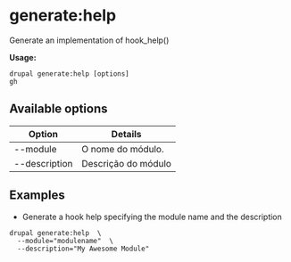 # generate:help
Generate an implementation of hook_help()

**Usage:**
```
drupal generate:help [options]
gh
```

## Available options
Option | Details
-------|-------------
--module | O nome do módulo.
--description | Descrição do módulo

## Examples
* Generate a hook help specifying the module name and the description
```
drupal generate:help  \
  --module="modulename"  \
  --description="My Awesome Module"
```
